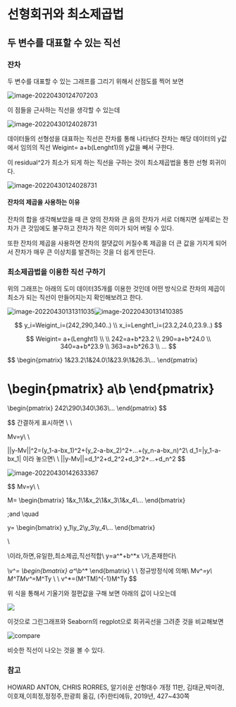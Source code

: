 # 선형회귀와 최소제곱법



## 두 변수를 대표할 수 있는 직선

### 잔차

두 변수를 대표할 수 있는 그래프를 그리기 위해서 산점도를 찍어 보면 

![image-20220430124707203](../../images/2022-04-24-결정계수/image-20220430124707203.png)

이 점들을 근사하는 직선을 생각할 수 있는데



![image-20220430124028731](../../images/2022-04-24-결정계수/image-20220430124028731.png)

데이터들의 선형성을 대표하는 직선은 잔차를 통해 나타낸다 잔차는 해당 데이터의 y값 에서  임의의 직선 Weigint= a+b(Lenght1)의 y값을 빼서 구한다.

이 residual^2가 최소가 되게 하는 직선을 구하는 것이 최소제곱법을 통한 선형 회귀이다.

![image-20220430124028731](../../images/2022-04-24-결정계수/image-20220430124028731-16512909529331.png)

#### 잔차의 제곱을 사용하는 이유

잔차의 합을 생각해보았을 때 큰 양의 잔차와 큰 음의 잔차가 서로 더해지면 실제로는 잔차가 큰 것임에도 불구하고 잔차가 작은 의미가 되어 버릴 수 있다.

또한 잔차의 제곱을 사용하면 잔차의 절댓값이 커질수록 제곱을 더 큰 값을 가지게 되어서 잔차가 매우 큰 이상치를 발견하는 것을 더 쉽게 만든다.



### 최소제곱법을 이용한 직선 구하기

위의 그래프는 아래의 도미 데이터35개를 이용한 것인데 어떤 방식으로 잔차의 제곱이 최소가 되는 직선이 만들어지는지 확인해보려고 한다.

![image-20220430131311035](../../images/2022-04-24-결정계수/image-20220430131311035.png)![image-20220430131410385](../../images/2022-04-24-결정계수/image-20220430131410385.png)

$$
y_i=Weigint_i=(242,290,340..) \\
x_i=Lenght1_i=(23.2,24.0,23.9..)
$$

$$
Weigint= a+(Lenght1) \\
\\
242=a+b*23.2  \\
290=a+b*24.0  \\
340=a+b*23.9  \\
363=a+b*26.3  \\
...
$$

$$
\begin{pmatrix}
1&23.2\\1&24.0\\1&23.9\\1&26.3\\...
\end{pmatrix}

\begin{pmatrix}
a\\b
\end{pmatrix}
=
\begin{pmatrix}
242\\290\\340\\363\\...
\end{pmatrix}
$$


$$
간결하게 표시하면 \\
\\

Mv=y\\
\\

||y-Mv||^2=(y_1-a-bx_1)^2+(y_2-a-bx_2)^2+...+(y_n-a-bx_n)^2\\
d_1=|y_1-a-bx_1| 이라 놓으면\\
\\
||y-Mv||=d_1^2+d_2^2+d_3^2+...+d_n^2
$$



![image-20220430142633367](../../images/2022-04-24-결정계수/image-20220430142633367.png)

$$
Mv=y\\
\\

M=
\begin{bmatrix}
1&x_1\\1&x_2\\1&x_3\\1&x_4\\...
\end{bmatrix}

\;and \quad

y=
\begin{bmatrix}
y_1\\y_2\\y_3\\y_4\\...
\end{bmatrix}

\\

\\이라\,하면\,유일한\,최소제곱\,직선적합\\
y=a^*+b^*x
\\가\,존재한다\\

\\v^*=
\begin{bmatrix}
a^*\\b^*
\end{bmatrix}
\\
\\
정규방정식에 의해\\
Mv^*=y\\
M^TMv^*=M^Ty
\\ \\
v^*=(M^TM)^{-1}M^Ty
$$


위 식을 통해서 기울기와 절편값을 구해 보면 아래의 값이 나오는데

![](../../images/2022-04-24-최소제곱해/image-20220430175952903.png)

이것으로 그린그래프와 Seaborn의 regplot으로 회귀곡선을 그려준 것을 비교해보면

![compare](../../images/2022-04-24-최소제곱해/compare.png)

비슷한 직선이 나오는 것을 볼 수 있다.



### 참고

HOWARD ANTON, CHRIS RORRES, 알기쉬운 선형대수 개정 11판, 김태균,박미경,이호재,이희정,정정주,한광희 옮김, (주)한티에듀, 2019년, 427~430쪽







